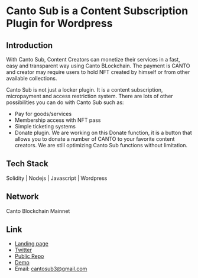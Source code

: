 # Canto Sub is a Content Subscription Plugin for Wordpress

## Introduction

With Canto Sub, Content Creators can monetize their services in a fast, easy and transparent way using Canto BLockchain.
The payment is CANTO and creator may require users to hold NFT created by himself or from other available collections.

Canto Sub is not just a locker plugin. It is a content subscription, micropayment and access restriction system. There are lots of other possibilities you can do with Canto Sub such as:

- Pay for goods/services
- Membership access with NFT pass
- Simple ticketing systems
- Donate plugin. We are working on this Donate function, it is a button that allows you to donate a number of CANTO to your favorite content creators.
We are still optimizing Canto Sub functions without limitation.

## Tech Stack
Solidity  | Nodejs | Javascript | Wordpress

## Network
Canto Blockchain Mainnet

## Link
- [Landing page](https://cantosub.com)
- [Twitter](https://twitter.com/CantoSub)
- [Public Repo](https://github.com/CantoSub)
- [Demo](https://www.youtube.com/watch?v=uY5BwONGxr4)
- Email: cantosub3@gmail.com
